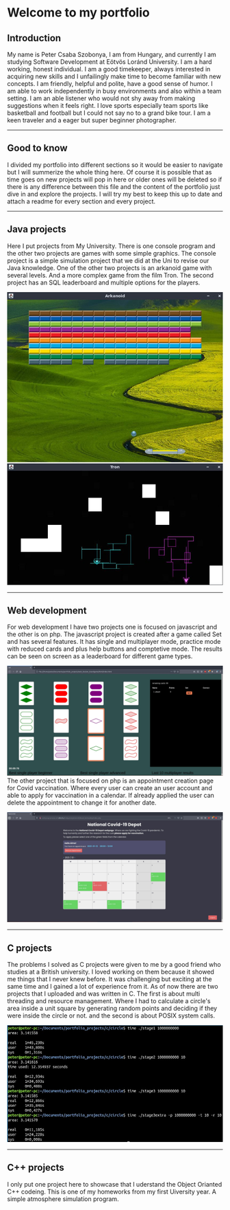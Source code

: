 # Welcome to my portfolio

## Introduction

My name is Peter Csaba Szobonya, I am from Hungary, and currently  I am studying Software Development at Eötvös Loránd University.
I am a hard working, honest individual. I am a good timekeeper, always interested in acquiring new skills and I unfailingly make time to become familiar with new concepts. I am friendly, helpful and polite, have a good sense of humor. I am able to work independently in busy environments and also within a team setting. I am an able listener who would not shy away from making suggestions when it feels right.
I love sports especially team sports like basketball and football but I could not say no to a grand bike tour. I am a keen traveler and a eager but super beginner photographer.

---

## Good to know

I divided my portfolio into different sections so it would be easier to navigate but I will summerize the whole thing here. Of course it is possible that as time goes on new projects will pop in here or older ones will be deleted so if there is any difference between this file and the content of the portfolio just dive in and explore the projects. I will try my best to keep this up to date and attach a readme for every section and every project.

---

## Java projects

Here I put projects from My University. There is one console program and the other two projects are games with some simple graphics.
The console project is a simple simulation project that we did at the Uni to revise our Java knowledge.
One of the other two projects is an arkanoid game with several levels. And a more complex game from the film Tron. The second project has an SQL leaderboard and multiple options for the players.

![arkanoid game](./java/readme_pics/arkanoid/ingame.jpg)
![tron game](./java/readme_pics/tron/player_trails.jpg)

---

## Web development

For web development I have two projects one is focused on javascript and the other is on php.
The javascript project is created after a game called Set and has several features. It has single and multiplayer mode, practice mode with reduced cards and plus help buttons and comptetive mode. The results can be seen on screen as a leaderboard for different game types.

![set game](./web_dev/readme_pics/set/game_page.jpg)
The other project that is focused on php is an appointment creation page for Covid vaccination. Where every user can create an user account and able to apply for vaccination in a calendar. If already applied the user can delete the appointment to change it for another date.

![covid vaccination](./web_dev/readme_pics/covid/loggedin_screen.jpg)

---

## C projects

The problems I solved as C projects were given to me by a good friend who studies at a British university. I loved working on them because it showed me things that I never knew before. It was challenging but exciting at the same time and I gained a lot of experience from it.
As of now there are two projects that I uploaded and was written in C. The first is about multi threading and resource management. Where I had to calculate a circle's area inside a unit square by generating random points and deciding if they were inside the circle or not. and the second is about POSIX system calls.

![picture of circle project](./c/readme_pics/circle/progress.jpg)

---

## C++ projects

I only put one project here to showcase that I uderstand the Object Orianted C++ codeing. This is one of my homeworks from my first Uiversity year. A simple atmosphere simulation program.
